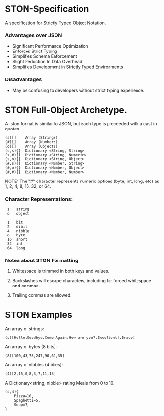 
# STON-Specification
A specification for Strictly Typed Object Notation.

### Advantages over JSON
* Significant Performance Optimization
* Enforces Strict Typing
* Simplifies Schema Enforcement
* Slight Reduction In Data Overhead
* Simplifies Development in Strictly Typed Environments

### Disadvantages
* May be confusing to developers without strict typing experience.

# STON Full-Object Archetype.
A .ston format is similar to JSON, but each type is preceeded with a cast in quotes.

	(s)[]    Array (Strings)
	(#)[]    Array (Numbers)
	(o)[]    Array (Objects)
	(s,s){}  Dictionary <String, String>
	(s,#){}  Dictionary <String, Numeric>
	(s,o){}  Dictionary <String, Object>
	(#,s){}  Dictionary <Number, String>
	(#,o){}  Dictionary <Number, Object>
	(#,#){}  Dictionary <Number, Number>

NOTE: The "#" character represents numeric options (byte, int, long, etc) as 1, 2, 4, 8, 16, 32, or 64.

### Character Representations:

	 s   string
	 o   object
	 
	 1   bit
	 2   dibit
	 4   nibble
	 8   byte
	 16  short
	 32  int
	 64  long


### Notes about STON Formatting

1. Whitespace is trimmed in both keys and values.

2. Backslashes will escape characters, including for forced whitespace and commas.

3. Trailing commas are allowed.


# STON Examples

An array of strings:

	(s)[Hello,Goodbye,Come Again,How are you?,Excellent!,Bravo]
	
An array of bytes (8 bits):
	
	(8)[100,43,75,247,90,61,35]
	
An array of nibbles (4 bites):
	
	(4)[2,15,0,8,3,7,11,13]
	
A Dictionary<string, nibble> rating Meals from 0 to 10.
	
	(s,4){
		Pizza=10,
		Spaghetti=5,
		Soup=7,
	}
	
